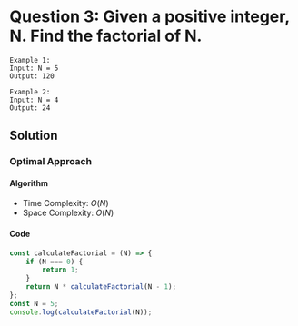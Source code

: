 # Question 3: Given a positive integer, N. Find the factorial of N. 


```
Example 1:
Input: N = 5 
Output: 120

Example 2:
Input: N = 4
Output: 24
```


## Solution


### Optimal Approach


#### Algorithm


- Time Complexity: $O(N)$
- Space Complexity: $O(N)$


#### Code


```javascript
const calculateFactorial = (N) => {
    if (N === 0) {
        return 1;
    }
    return N * calculateFactorial(N - 1);
};
const N = 5;
console.log(calculateFactorial(N));
```